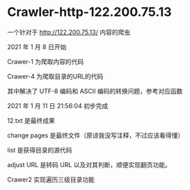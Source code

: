 # Crawler-http-122.200.75.13

一个针对于 http://122.200.75.13/ 内容的爬虫

2021 年 1 月 8 日开始

Crawer-1 为爬取内容的代码

Crawer-4 为爬取目录的URL的代码

其中解决了 UTF-8 编码和 ASCII 编码的转换问题，参考对应函数

2021 年 1 月 11 日 21:56:04 初步完成

12.txt 是最终成果

change pages 是最终文件（原谅我没写注释，不过应该看得懂）

list 是获得目录的源代码

adjust URL 是转码 URL 以及对其判断，顺便实现翻页功能。

Crawer2 实现遍历三级目录功能
